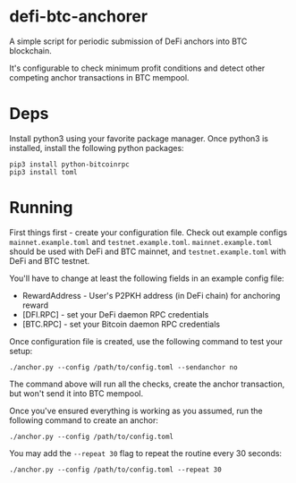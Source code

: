 # defi-btc-anchorer

A simple script for periodic submission of DeFi anchors into BTC blockchain.

It's configurable to check minimum profit conditions and detect other competing anchor transactions in BTC mempool.

# Deps
Install python3 using your favorite package manager. Once python3 is installed, install the following python packages:
```shell
pip3 install python-bitcoinrpc
pip3 install toml
```

# Running
First things first - create your configuration file. Check out example configs `mainnet.example.toml` and `testnet.example.toml`. `mainnet.example.toml` should be used
with DeFi and BTC mainnet, and `testnet.example.toml` with DeFi and BTC testnet.

You'll have to change at least the following fields in an example config file:
- RewardAddress - User's P2PKH address (in DeFi chain) for anchoring reward
- [DFI.RPC] - set your DeFi daemon RPC credentials
- [BTC.RPC] - set your Bitcoin daemon RPC credentials

Once configuration file is created, use the following command to test your setup:
```shell
./anchor.py --config /path/to/config.toml --sendanchor no
```
The command above will run all the checks, create the anchor transaction, but won't send it into BTC mempool.

Once you've ensured everything is working as you assumed, run the following command to create an anchor:
```shell
./anchor.py --config /path/to/config.toml
```

You may add the `--repeat 30` flag to repeat the routine every 30 seconds:
```shell
./anchor.py --config /path/to/config.toml --repeat 30
```